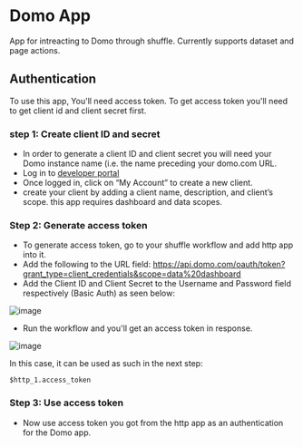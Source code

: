 # Domo App
App for intreacting to Domo through shuffle. Currently supports dataset and page actions. 

## Authentication
To use this app, You'll need  access token. To get access token you'll need to get client id and client secret first.

### step 1: Create client ID and secret
- In order to generate a client ID and client secret you will need your Domo instance name (i.e. the name preceding your domo.com URL.
- Log in to [developer portal](https://developer.domo.com/)
- Once logged in, click on “My Account” to create a new client.
- create your client by adding a client name, description, and client’s scope. this app requires dashboard and data scopes.

### Step 2: Generate access token
- To generate access token, go to your shuffle workflow and add http app into it.
- Add the following to the URL field: https://api.domo.com/oauth/token?grant_type=client_credentials&scope=data%20dashboard
- Add the Client ID and Client Secret to the Username and Password field respectively (Basic Auth) as seen below:

![image](https://user-images.githubusercontent.com/5719530/149952528-e060812b-59bc-4fd2-b44d-3285f0efbbc7.png)

- Run the workflow and you'll get an access token in response.

![image](https://user-images.githubusercontent.com/5719530/149952858-db4ae8f9-0e28-4086-b708-e11f8af36218.png)

In this case, it can be used as such in the next step:
```
$http_1.access_token
```

### Step 3: Use access token
- Now use access token you got from the http app as an authentication for the Domo app.

